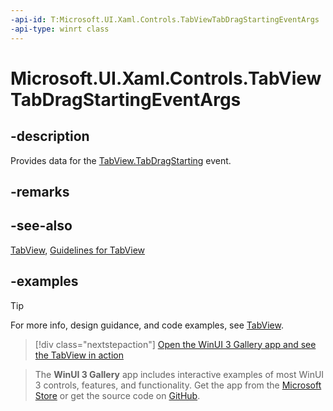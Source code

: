```yaml
---
-api-id: T:Microsoft.UI.Xaml.Controls.TabViewTabDragStartingEventArgs
-api-type: winrt class
---
```


# Microsoft.UI.Xaml.Controls.TabViewTabDragStartingEventArgs

<!--
public sealed class TabViewTabDragStartingEventArgs
-->

## -description

Provides data for the [TabView.TabDragStarting](tabview_tabdragstarting.md) event.

## -remarks

## -see-also

[TabView](tabview.md), [Guidelines for TabView](/windows/apps/design/controls/tab-view)

## -examples

> [!TIP]
> For more info, design guidance, and code examples, see [TabView](/windows/apps/design/controls/tab-view).

> [!div class="nextstepaction"]
> [Open the WinUI 3 Gallery app and see the TabView in action](winui3gallery:/item/TabView)

> The **WinUI 3 Gallery** app includes interactive examples of most WinUI 3 controls, features, and functionality. Get the app from the [Microsoft Store](https://www.microsoft.com/store/productId/9P3JFPWWDZRC) or get the source code on [GitHub](https://github.com/microsoft/WinUI-Gallery).
